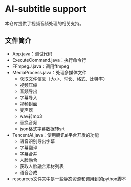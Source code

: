 # AI-subtitle support 

本仓库提供了视频音频处理的相关支持。

## 文件简介

+ App.java：测试代码
+ ExecuteCommand.java：执行命令行
+ FFmpegJ.java：调用ffmpeg
+ MediaProcess.java：处理多媒体文件
    + 获取文件信息（大小、时长、格式、比特率）
    + 视频压缩
    + 音频导出
    + 字幕导入
    + 视频封面
    + 变声器
    + wav转mp3
    + 替换音频
    + json格式字幕数据转srt
+ TencentAI.java：使用腾讯ai平台开发的功能
    + 语音识别导出字幕
    + 字幕翻译
    + 字幕合并
    + 人脸融合
    + 获取人脸融合素材列表
    + 语音合成
+ resources文件夹中是一些静态资源和调用到的python脚本